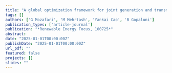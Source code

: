 ```yaml
---
title: "A global optimization framework for joint generation and transmission expansion planning with AC power flow representation"
tags: []
authors: ['G Mozafari', 'M Mehrtash', 'Yankai Cao', 'B Gopaluni']
publication_types: ['article-journal']
publication: "*Renewable Energy Focus, 100725*"
abstract: 
date: "2025-01-01T00:00:00Z"
publishDate: "2025-01-01T00:00:00Z"
url_pdf: ""
featured: false
projects: []
slides: ""
---
```

